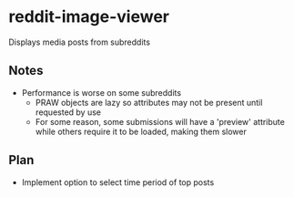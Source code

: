 # reddit-image-viewer
Displays media posts from subreddits

## Notes
* Performance is worse on some subreddits
    * PRAW objects are lazy so attributes may not be present until requested by use
    * For some reason, some submissions will have a 'preview' attribute while others require it to be loaded, making them slower

## Plan
* Implement option to select time period of top posts